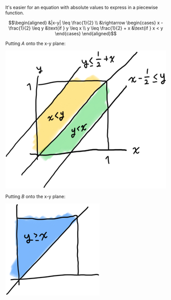 It's easier for an equation with absolute values to express in a piecewise function.

```math
\begin{aligned}
  &|x-y| \leq \frac{1}{2} \\
  &\rightarrow \begin{cases}
    x - \frac{1}{2} \leq y &\text{if } y \leq x \\
    y \leq \frac{1}{2} + x &\text{if } x < y
  \end{cases}
\end{aligned}
```

Putting $`A`$ onto the x-y plane:

![](IMG_FBA6405D2C50-1.jpeg)

Putting $`B`$ onto the x-y plane:

![](IMG_9E3C3EEA3B9F-1.jpeg)